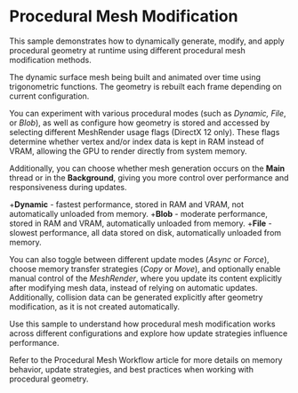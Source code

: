 # Procedural Mesh Modification

This sample demonstrates how to dynamically generate, modify, and apply procedural geometry at runtime using different procedural mesh modification methods.

The dynamic surface mesh being built and animated over time using trigonometric functions. The geometry is rebuilt each frame depending on current configuration.

You can experiment with various procedural modes (such as *Dynamic, File*, or *Blob*), as well as configure how geometry is stored and accessed by selecting different MeshRender usage flags (DirectX 12 only). These flags determine whether vertex and/or index data is kept in RAM instead of VRAM, allowing the GPU to render directly from system memory.

Additionally, you can choose whether mesh generation occurs on the **Main** thread or in the **Background**, giving you more control over performance and responsiveness during updates.

+**Dynamic** - fastest performance, stored in RAM and VRAM, not automatically unloaded from memory.
+**Blob** - moderate performance, stored in RAM and VRAM, automatically unloaded from memory.
+**File** - slowest performance, all data stored on disk, automatically unloaded from memory.

You can also toggle between different update modes (*Async* or *Force*), choose memory transfer strategies (*Copy* or *Move*), and optionally enable manual control of the *MeshRender*, where you update its content explicitly after modifying mesh data, instead of relying on automatic updates. Additionally, collision data can be generated explicitly after geometry modification, as it is not created automatically.

Use this sample to understand how procedural mesh modification works across different configurations and explore how update strategies influence performance.

Refer to the Procedural Mesh Workflow article for more details on memory behavior, update strategies, and best practices when working with procedural geometry.
